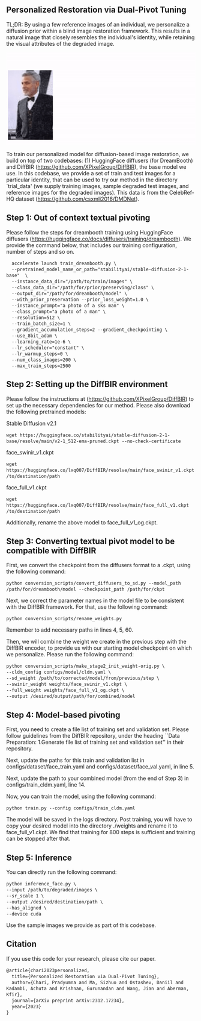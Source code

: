 
## Personalized Restoration via Dual-Pivot Tuning
TL;DR: By using a few reference images of an individual, we personalize a diffusion prior within a blind image restoration framework. This results in a natural image that closely resembles the individual's identity, while retaining the visual attributes of the degraded image.

<p align="center">
    <img src="assets/teaser-2.gif">
</p>



To train our personalized model for diffusion-based image restoration, we build on top of two codebases: (1) HuggingFace diffusers (for DreamBooth) and DiffBIR (https://github.com/XPixelGroup/DiffBIR), the base model we use. In this codebase, we provide a set of train and test images for a particular identity, that can be used to try our method in the directory `trial_data' (we supply training images, sample degraded test images, and reference images for the degraded images). This data is from the CelebRef-HQ dataset (https://github.com/csxmli2016/DMDNet).

## Step 1: Out of context textual pivoting
Please follow the steps for dreambooth training using HuggingFace diffusers (https://huggingface.co/docs/diffusers/training/dreambooth). We provide the command below, that includes our training configuration, number of steps and so on.


```shell
  accelerate launch train_dreambooth.py \
  --pretrained_model_name_or_path="stabilityai/stable-diffusion-2-1-base"  \
  --instance_data_dir="/path/to/train/images" \
  --class_data_dir="/path/for/prior/preserving/class" \
  --output_dir="/path/for/dreambooth/model" \
  --with_prior_preservation --prior_loss_weight=1.0 \
  --instance_prompt="a photo of a sks man" \
  --class_prompt="a photo of a man" \
  --resolution=512 \
  --train_batch_size=1 \
  --gradient_accumulation_steps=2 --gradient_checkpointing \
  --use_8bit_adam \
  --learning_rate=1e-6 \
  --lr_scheduler="constant" \
  --lr_warmup_steps=0 \
  --num_class_images=200 \
  --max_train_steps=2500
```

## Step 2: Setting up the DiffBIR environment
Please follow the instructions at (https://github.com/XPixelGroup/DiffBIR) to set up the necessary dependencies for our method. Please also download the following pretrained models:

Stable Diffusion v2.1
```shell
wget https://huggingface.co/stabilityai/stable-diffusion-2-1-base/resolve/main/v2-1_512-ema-pruned.ckpt --no-check-certificate
```

face_swinir_v1.ckpt
```shell
wget https://huggingface.co/lxq007/DiffBIR/resolve/main/face_swinir_v1.ckpt /to/destination/path
```

face_full_v1.ckpt
```shell
wget https://huggingface.co/lxq007/DiffBIR/resolve/main/face_full_v1.ckpt /to/destination/path
```
Additionally, rename the above model to face_full_v1_og.ckpt.

## Step 3: Converting textual pivot model to be compatible with DiffBIR
First, we convert the checkpoint from the diffusers format to a .ckpt, using the following command:
```shell
python conversion_scripts/convert_diffusers_to_sd.py --model_path /path/for/dreambooth/model --checkpoint_path /path/for/ckpt
```
Next, we correct the parameter names in the model file to be consistent with the DiffBIR framework. For that, use the following command:
```shell
python conversion_scripts/rename_weights.py
```
Remember to add necessary paths in lines 4, 5, 60.

Then, we will combine the weight we create in the previous step with the DiffBIR encoder, to provide us with our starting model checkpoint on which we personalize. Please run the following command:
```shell
python conversion_scripts/make_stage2_init_weight-orig.py \
--cldm_config configs/model/cldm.yaml \
--sd_weight /path/to/corrected/model/from/previous/step \
--swinir_weight weights/face_swinir_v1.ckpt \
--full_weight weights/face_full_v1_og.ckpt \
--output /desired/output/path/for/combined/model
```

## Step 4: Model-based pivoting
First, you need to create a file list of training set and validation set. Please follow guidelines from the DiffBIR repository, under the heading ``Data Preparation: 1.Generate file list of training set and validation set'' in their repository.

Next, update the paths for this train and validation list in configs/dataset/face_train.yaml and configs/dataset/face_val.yaml, in line 5.

Next, update the path to your combined model (from the end of Step 3) in configs/train_cldm.yaml, line 14.

Now, you can train the model, using the following command:
```shell
python train.py --config configs/train_cldm.yaml
```

The model will be saved in the logs directory. Post training, you will have to copy your desired model into the directory ./weights and rename it to face_full_v1.ckpt. We find that training for 800 steps is sufficient and training can be stopped after that.


## Step 5: Inference
You can directly run the following command:
```shell
python inference_face.py \
--input /path/to/degraded/images \
--sr_scale 1 \
--output /desired/destination/path \
--has_aligned \
--device cuda
```
Use the sample images we provide as part of this codebase.

## Citation

If you use this code for your research, please cite our paper.

```
@article{chari2023personalized,
  title={Personalized Restoration via Dual-Pivot Tuning},
  author={Chari, Pradyumna and Ma, Sizhuo and Ostashev, Daniil and Kadambi, Achuta and Krishnan, Gurunandan and Wang, Jian and Aberman, Kfir},
  journal={arXiv preprint arXiv:2312.17234},
  year={2023}
}
```
